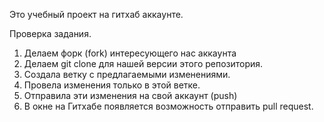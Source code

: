Это учебный проект на гитхаб аккаунте.

Проверка задания.


1. Делаем форк (fork) интересующего нас аккаунта
2. Делаем git clone для нашей версии этого репозитория.
3. Создала ветку с предлагаемыми изменениями.
4. Провела изменения только в этой ветке.
5. Отправила эти изменения на свой аккаунт (push)
6. В окне на Гитхабе появляется возможность отправить pull request.
